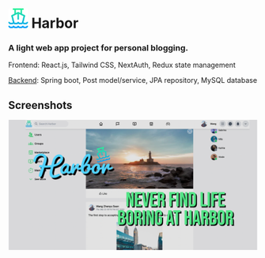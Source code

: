 
#  <img src="harbor.png" alt="logo" width="40"/>  Harbor
### A light web app project for personal blogging.

Frontend: React.js, Tailwind CSS, NextAuth, Redux state management

[Backend](https://github.com/Sespeck/harbor-backend): Spring boot, Post model/service, JPA repository, MySQL database

## Screenshots

![App Screenshot](demo.png)